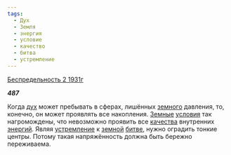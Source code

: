 ```yaml
---
tags:
  - Дух
  - Земля
  - энергия
  - условие
  - качество
  - битва
  - устремление
---
```

[Беспредельность 2 1931г](https://127.0.0.1:4002/agni/1931)

___487___

Когда [дух](../../../tags/#Дух) может пребывать в сферах, лишённых [земного](../../../tags/#Земля) давления, то, конечно, он может проявлять все накопления. [Земные](../../../tags/#Земля) [условия](../../../tags/#условие) так нагромождены, что невозможно проявить все [качества](../../../tags/#качество) внутренних [энергий](../../../tags/#энергия). Являя [устремление](../../../tags/#устремление) к [земной](../../../tags/#Земля) [битве](../../../tags/#битва), нужно оградить тонкие центры. Потому такая напряжённость должна быть бережно переживаема.   

